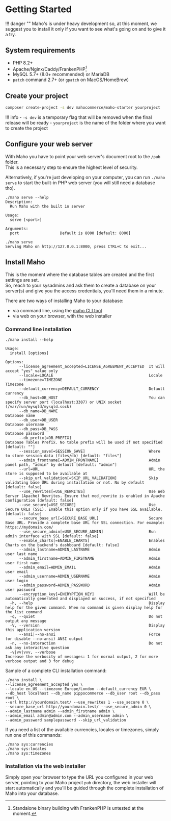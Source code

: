 # Getting Started

!!! danger ""
    Maho's is under heavy development so, at this moment, we suggest you to install it only if you want to
    see what's going on and to give it a try.

## System requirements

- PHP 8.2+
- Apache/Nginx/Caddy/FrankenPHP[^1]
- MySQL 5.7+ (8.0+ recommended) or MariaDB
- `patch` command 2.7+ (or `gpatch` on MacOS/HomeBrew)

## Create your project

```bash
composer create-project -s dev mahocommerce/maho-starter yourproject
```

!!! info
    - `-s dev` is a temporary flag that will be removed when the final release will be ready
    - `yourproject` is the name of the folder where you want to create the project

## Configure your web server

With Maho you have to point your web server's document root to the `/pub` folder.  
This is a necessary step to ensure the highest level of security.

Alternatively, if you're just developing on your computer, you can run `./maho serve` 
to start the built-in PHP web server (you will still need a database tho).

```
./maho serve --help
Description:
  Run Maho with the built in server

Usage:
  serve [<port>]

Arguments:
  port                  Default is 8000 [default: 8000]
```

```
./maho serve
Serving Maho on http://127.0.0.1:8000, press CTRL+C to exit...
```

## Install Maho

This is the moment where the database tables are created and the first settings are set.  
So, reach to your sysadmins and ask them to create a database on your server(s) and give you
the access credentials, you'll need them in a minute.

There are two ways of installing Maho to your database:

* via command line, using the [maho CLI tool](cli-tool.md)
* via web on your browser, with the web installer

### Command line installation

```
./maho install --help

Usage:
  install [options]

Options:
      --license_agreement_accepted=LICENSE_AGREEMENT_ACCEPTED  It will accept "yes" value only
      --locale=LOCALE                                          Locale
      --timezone=TIMEZONE                                      Timezone
      --default_currency=DEFAULT_CURRENCY                      Default currency
      --db_host=DB_HOST                                        You can specify server port (localhost:3307) or UNIX socket (/var/run/mysqld/mysqld.sock)
      --db_name=DB_NAME                                        Database name
      --db_user=DB_USER                                        Database username
      --db_pass=DB_PASS                                        Database password
      --db_prefix[=DB_PREFIX]                                  Database Tables Prefix. No table prefix will be used if not specified [default: ""]
      --session_save[=SESSION_SAVE]                            Where to store session data (files/db) [default: "files"]
      --admin_frontname[=ADMIN_FRONTNAME]                      Admin panel path, "admin" by default [default: "admin"]
      --url=URL                                                URL the store is supposed to be available at
      --skip_url_validation[=SKIP_URL_VALIDATION]              Skip validating base URL during installation or not. No by default [default: false]
      --use_rewrites[=USE_REWRITES]                            Use Web Server (Apache) Rewrites. Ensure that mod_rewrite is enabled in Apache configuration [default: false]
      --use_secure[=USE_SECURE]                                Use Secure URLs (SSL). Enable this option only if you have SSL available. [default: false]
      --secure_base_url[=SECURE_BASE_URL]                      Secure Base URL. Provide a complete base URL for SSL connection. For example: https://mydomain.com/
      --use_secure_admin[=USE_SECURE_ADMIN]                    Run admin interface with SSL [default: false]
      --enable_charts[=ENABLE_CHARTS]                          Enables Charts on the backend's dashboard [default: false]
      --admin_lastname=ADMIN_LASTNAME                          Admin user last name
      --admin_firstname=ADMIN_FIRSTNAME                        Admin user first name
      --admin_email=ADMIN_EMAIL                                Admin user email
      --admin_username=ADMIN_USERNAME                          Admin user login
      --admin_password=ADMIN_PASSWORD                          Admin user password
      --encryption_key[=ENCRYPTION_KEY]                        Will be automatically generated and displayed on success, if not specified
  -h, --help                                                   Display help for the given command. When no command is given display help for the list command
  -q, --quiet                                                  Do not output any message
  -V, --version                                                Display this application version
      --ansi|--no-ansi                                         Force (or disable --no-ansi) ANSI output
  -n, --no-interaction                                         Do not ask any interactive question
  -v|vv|vvv, --verbose                                         Increase the verbosity of messages: 1 for normal output, 2 for more verbose output and 3 for debug
```

Sample of a complete CLI installation command:

```
./maho install \
--license_agreement_accepted yes \
--locale en_US --timezone Europe/London --default_currency EUR \ 
--db_host localhost --db_name pippocommerce --db_user root --db_pass root \
--url http://yourdomain.test/ --use_rewrites 1 --use_secure 0 \
--secure_base_url http://yourdomain.test/ --use_secure_admin 0 \
--admin_lastname admin --admin_firstname admin \
--admin_email admin@admin.com --admin_username admin \ 
--admin_password samplepassword --skip_url_validation
```

If you need a list of the available currencies, locales or timezones, simply run one of
this commands:
```
./maho sys:currencies
./maho sys:locales
./maho sys:timezones
```

### Installation via the web installer

Simply open your browser to type the URL you configured in your web server, pointing to your
Maho project `pub` directory, the web installer will start automatically and you'll be guided
through the complete installation of Maho into your database.

[^1]: Standalone binary building with FrankenPHP is untested at the moment.